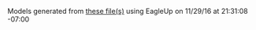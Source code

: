 Models generated from [these file(s)](https://raw.github.com/sparkfun/74HC4051_8-Channel_Mux_Breakout/f3d0fca34704de27647f0e038ad6e51ee9acfb32/Hardware/SparkFun-74HC4051-8-Channel-Mux-Breakout.brd) using EagleUp on 11/29/16 at 21:31:08 -07:00

